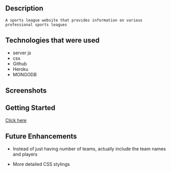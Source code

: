 ## Description 
    A sports league website that provides information on various professional sports leagues

## Technologies that were used 
- server js 
- css 
- Github
- Heroku 
- MONGODB

## Screenshots


## Getting Started 

[Click here](https://xavdavis.github.io/pro-leagues-project/)

## Future Enhancements 
- Instead of just having number of teams, actually include the team names and players

- More detailed CSS stylings